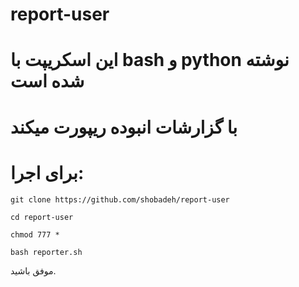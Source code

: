 # report-user
# این اسکریپت با bash و python نوشته شده است

# با گزارشات انبوده ریپورت میکند

# برای اجرا:

`git clone https://github.com/shobadeh/report-user`


`cd report-user`

`chmod 777 *`

`bash reporter.sh`

موفق باشید.
